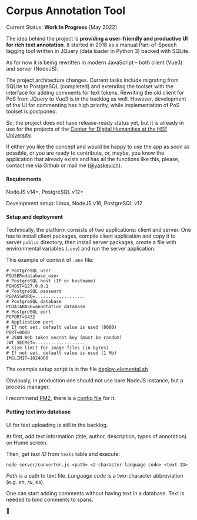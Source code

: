 # Corpus Annotation Tool

Current Status: **Work In Progress** [May 2022]

The idea behind the project is **providing a user-friendly and productive UI for rich text annotation**.
It started in 2018 as a manual Part-of-Speech tagging tool written in JQuery (data loader in Python 3) backed with SQLite.

As for now it is being rewritten in modern JavaScript – both client (Vue3) and server (NodeJS).

The project architecture changes. Current tasks include migrating from SQLite to PostgreSQL (completed) and extending the toolset with the interface for adding comments for text tokens. Rewriting the old client for PoS from JQuery to Vue3 is in the backlog as well. However, development of the UI for commenting has high priority, while implementation of PoS toolset is postponed.

So, the project does not have release-ready status yet, but it is already in use for the projects of the [Center for Digital Humanities at the HSE University](https://hum.hse.ru/en/digital/about/).

If either you like the concept and would be happy to use the app as soon as possible, or you are ready to contribute, or, maybe, you know the application that already exists and has all the functions like this, please, contact me via Github or mail me ([@yaskevich](https://github.com/yaskevich)).

#### Requirements

NodeJS v14+, PostgreSQL v12+

Development setup: Linux, NodeJS v16, PostgreSQL v12

#### Setup and deployment

Technically, the platform consists of two applications: client and server. One has to install client packages, compile client application and copy it to server `public` directory, then install server packages, create a file with environmental variables (`.env`) and run the server application. 

This example of content of `.env` file:

```
# PostgreSQL user
PGUSER=database_user
# PostgreSQL host (IP or hostname)
PGHOST=127.0.0.1
# PostgreSQL password
PGPASSWORD=...................
# PostgreSQL database
PGDATABASE=annotation_database
# PostgreSQL port
PGPORT=5432
# Application port
# If not set, default value is used (8080)
PORT=8080
# JSON Web token secret key (must be random)
JWT_SECRET=...................
# Size limit for image files (in bytes)
# If not set, default value is used (1 Mb)
IMGLIMIT=1024000
```

The example setup script is in the file [deploy-elemental.sh](/deploy-elemental.sh)

Obviously, in production one should not use bare NodeJS instance, but a process manager.

I recommend [PM2](https://pm2.keymetrics.io), there is a [config file](/server/ecosystem.config.cjs) for it.

#### Putting text into database

UI for text uploading is still in the backlog.

At first, add text information (title, author, description, types of annotation) on Home screen.

Then, get *text ID* from `texts` table and execute:

`node server/converter.js <path> <2-character language code> <text ID>`

*Path* is a path to text file. *Language code* is a two-character abbreviation (e.g. *en*, *ru*, *es*).

One can start adding comments without having text in a database. Text is needed to bind comments to spans.



:space_invader:
